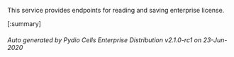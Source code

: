 






This service provides endpoints for reading and saving enterprise license.

[:summary]

###### Auto generated by Pydio Cells Enterprise Distribution v2.1.0-rc1 on 23-Jun-2020
